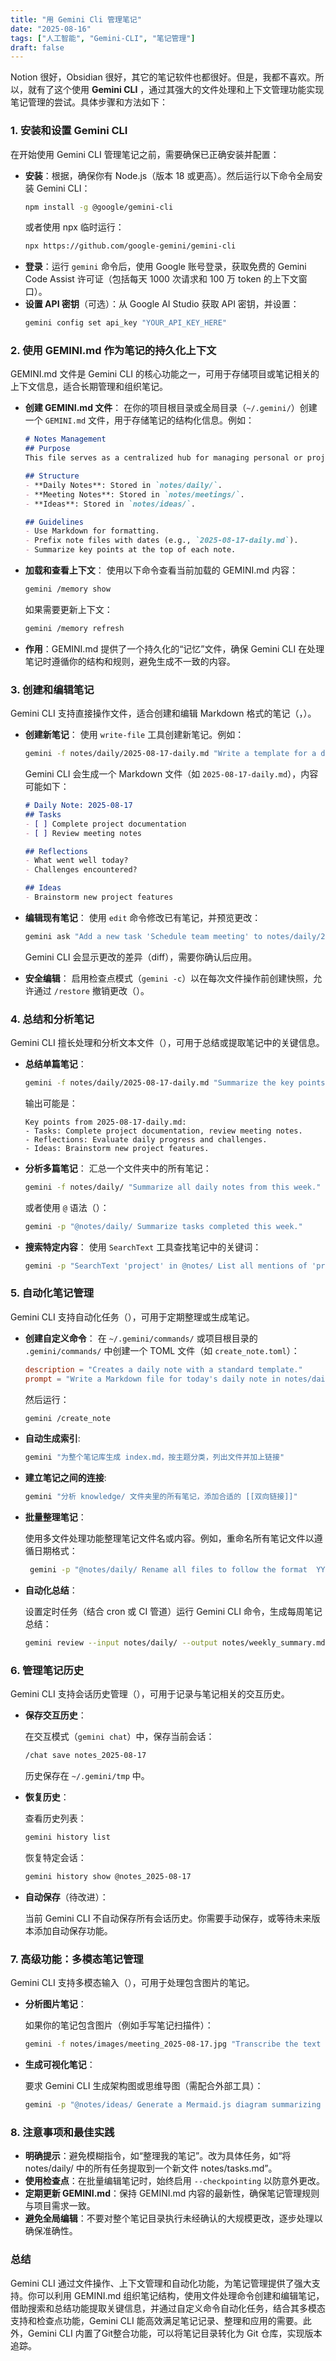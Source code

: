 ```yaml
---
title: "用 Gemini Cli 管理笔记"
date: "2025-08-16"
tags: ["人工智能", "Gemini-CLI", "笔记管理"]
draft: false
---
```


Notion 很好，Obsidian 很好，其它的笔记软件也都很好。但是，我都不喜欢。所以，就有了这个使用 **Gemini CLI** ，通过其强大的文件处理和上下文管理功能实现笔记管理的尝试。具体步骤和方法如下：

### 1. **安装和设置 Gemini CLI**

在开始使用 Gemini CLI 管理笔记之前，需要确保已正确安装并配置：
- **安装**：根据，确保你有 Node.js（版本 18 或更高）。然后运行以下命令全局安装 Gemini CLI：[](https://proflead.dev/posts/gemini-cli-tutorial/)
  ```bash
  npm install -g @google/gemini-cli
  ```
  或者使用 npx 临时运行：
  ```bash
  npx https://github.com/google-gemini/gemini-cli
  ```
- **登录**：运行 `gemini` 命令后，使用 Google 账号登录，获取免费的 Gemini Code Assist 许可证（包括每天 1000 次请求和 100 万 token 的上下文窗口）。
- **设置 API 密钥**（可选）：从 Google AI Studio 获取 API 密钥，并设置：
  ```bash
  gemini config set api_key "YOUR_API_KEY_HERE"
  ```

### 2. **使用 GEMINI.md 作为笔记的持久化上下文**

GEMINI.md 文件是 Gemini CLI 的核心功能之一，可用于存储项目或笔记相关的上下文信息，适合长期管理和组织笔记。[](https://softwareplanetgroup.co.uk/best-practices-for-using-gemini-cli/)[](https://danicat.dev/posts/20250715-gemini-cli-system-prompt/)

- **创建 GEMINI.md 文件**：
  在你的项目根目录或全局目录（`~/.gemini/`）创建一个 `GEMINI.md` 文件，用于存储笔记的结构化信息。例如：
  ```markdown
  # Notes Management
  ## Purpose
  This file serves as a centralized hub for managing personal or project-related notes.

  ## Structure
  - **Daily Notes**: Stored in `notes/daily/`.
  - **Meeting Notes**: Stored in `notes/meetings/`.
  - **Ideas**: Stored in `notes/ideas/`.

  ## Guidelines
  - Use Markdown for formatting.
  - Prefix note files with dates (e.g., `2025-08-17-daily.md`).
  - Summarize key points at the top of each note.
  ```

- **加载和查看上下文**：
  使用以下命令查看当前加载的 GEMINI.md 内容：
  ```bash
  gemini /memory show
  ```
  如果需要更新上下文：
  ```bash
  gemini /memory refresh
  ```

- **作用**：GEMINI.md 提供了一个持久化的“记忆”文件，确保 Gemini CLI 在处理笔记时遵循你的结构和规则，避免生成不一致的内容。

### 3. **创建和编辑笔记**

Gemini CLI 支持直接操作文件，适合创建和编辑 Markdown 格式的笔记（，）。[](https://www.hackingnote.com/en/cheatsheets/gemini/)[](https://proflead.dev/posts/gemini-cli-tutorial/)

- **创建新笔记**：
  使用 `write-file` 工具创建新笔记。例如：
  ```bash
  gemini -f notes/daily/2025-08-17-daily.md "Write a template for a daily note with sections for Tasks, Reflections, and Ideas."
  ```
  Gemini CLI 会生成一个 Markdown 文件（如 `2025-08-17-daily.md`），内容可能如下：
  ```markdown
  # Daily Note: 2025-08-17
  ## Tasks
  - [ ] Complete project documentation
  - [ ] Review meeting notes

  ## Reflections
  - What went well today?
  - Challenges encountered?

  ## Ideas
  - Brainstorm new project features
  ```

- **编辑现有笔记**：
  使用 `edit` 命令修改已有笔记，并预览更改：
  ```bash
  gemini ask "Add a new task 'Schedule team meeting' to notes/daily/2025-08-17-daily.md"
  ```
  Gemini CLI 会显示更改的差异（diff），需要你确认后应用。

- **安全编辑**：
  启用检查点模式（`gemini -c`）以在每次文件操作前创建快照，允许通过 `/restore` 撤销更改（）。[](https://www.geeky-gadgets.com/gemini-cli-pro-tips-and-tricks/)

### 4. **总结和分析笔记**
Gemini CLI 擅长处理和分析文本文件（），可用于总结或提取笔记中的关键信息。[](https://www.hackingnote.com/en/cheatsheets/gemini/)

- **总结单篇笔记**：
  ```bash
  gemini -f notes/daily/2025-08-17-daily.md "Summarize the key points of this note."
  ```
  输出可能是：
  ```
  Key points from 2025-08-17-daily.md:
  - Tasks: Complete project documentation, review meeting notes.
  - Reflections: Evaluate daily progress and challenges.
  - Ideas: Brainstorm new project features.
  ```

- **分析多篇笔记**：
  汇总一个文件夹中的所有笔记：
  ```bash
  gemini -f notes/daily/ "Summarize all daily notes from this week."
  ```
  或者使用 `@` 语法（）：[](https://gist.github.com/alkimiadev/1a6401a29a7844f6b64fccd826d9bd7a)
  ```bash
  gemini -p "@notes/daily/ Summarize tasks completed this week."
  ```

- **搜索特定内容**：
  使用 `SearchText` 工具查找笔记中的关键词：
  ```bash
  gemini -p "SearchText 'project' in @notes/ List all mentions of 'project' with file paths."
  ```

### 5. **自动化笔记管理**
Gemini CLI 支持自动化任务（），可用于定期整理或生成笔记。[](https://www.geeky-gadgets.com/gemini-cli-pro-tips-and-tricks/)

- **创建自定义命令**：
  在 `~/.gemini/commands/` 或项目根目录的 `.gemini/commands/` 中创建一个 TOML 文件（如 `create_note.toml`）：
  ```toml
  description = "Creates a daily note with a standard template."
  prompt = "Write a Markdown file for today's daily note in notes/daily/ with sections for Tasks, Reflections, and Ideas."
  ```
  然后运行：
  ```bash
  gemini /create_note
  ```

- **自动生成索引**:
  ```bash
  gemini "为整个笔记库生成 index.md，按主题分类，列出文件并加上链接"
   ```

- **建立笔记之间的连接**:
  ```bash
  gemini "分析 knowledge/ 文件夹里的所有笔记，添加合适的 [[双向链接]]"
  ```
- **批量整理笔记**：
  
  使用多文件处理功能整理笔记文件名或内容。例如，重命名所有笔记文件以遵循日期格式：
   ```bash
    gemini -p "@notes/daily/ Rename all files to follow the format  YYYY-MM-DD-daily.md."
   ```

- **自动化总结**：
  
  设置定时任务（结合 cron 或 CI 管道）运行 Gemini CLI 命令，生成每周笔记总结：
  ```bash
  gemini review --input notes/daily/ --output notes/weekly_summary.md "Summarize all tasks and ideas from this week's daily notes."
  ```

### 6. **管理笔记历史**
Gemini CLI 支持会话历史管理（），可用于记录与笔记相关的交互历史。[](https://github.com/google-gemini/gemini-cli/issues/3882)

- **保存交互历史**：
  
  在交互模式（`gemini chat`）中，保存当前会话：
  ```bash
  /chat save notes_2025-08-17
  ```
  历史保存在 `~/.gemini/tmp` 中。

- **恢复历史**：
  
  查看历史列表：
  ```bash
  gemini history list
  ```
  恢复特定会话：
  ```bash
  gemini history show @notes_2025-08-17
  ```

- **自动保存**（待改进）：
  
  当前 Gemini CLI 不自动保存所有会话历史。你需要手动保存，或等待未来版本添加自动保存功能。[](https://github.com/google-gemini/gemini-cli/issues/3882)

### 7. **高级功能：多模态笔记管理**
Gemini CLI 支持多模态输入（），可用于处理包含图片的笔记。[](https://www.geeky-gadgets.com/gemini-cli-pro-tips-and-tricks/)

- **分析图片笔记**：
  
  如果你的笔记包含图片（例如手写笔记扫描件）：
  ```bash
  gemini -f notes/images/meeting_2025-08-17.jpg "Transcribe the text in this image and summarize the key points."
  ```

- **生成可视化笔记**：
  
  要求 Gemini CLI 生成架构图或思维导图（需配合外部工具）：
  ```bash
  gemini -p "@notes/ideas/ Generate a Mermaid.js diagram summarizing the relationships between ideas."
  ```

### 8. **注意事项和最佳实践**
- **明确提示**：避免模糊指令，如“整理我的笔记”。改为具体任务，如“将 notes/daily/ 中的所有任务提取到一个新文件 notes/tasks.md”。[](https://softwareplanetgroup.co.uk/best-practices-for-using-gemini-cli/)
- **使用检查点**：在批量编辑笔记时，始终启用 `--checkpointing` 以防意外更改。[](https://www.geeky-gadgets.com/gemini-cli-pro-tips-and-tricks/)
- **定期更新 GEMINI.md**：保持 GEMINI.md 内容的最新性，确保笔记管理规则与项目需求一致。[](https://softwareplanetgroup.co.uk/best-practices-for-using-gemini-cli/)
- **避免全局编辑**：不要对整个笔记目录执行未经确认的大规模更改，逐步处理以确保准确性。[](https://softwareplanetgroup.co.uk/best-practices-for-using-gemini-cli/)

### 总结
Gemini CLI 通过文件操作、上下文管理和自动化功能，为笔记管理提供了强大支持。你可以利用 GEMINI.md 组织笔记结构，使用文件处理命令创建和编辑笔记，借助搜索和总结功能提取关键信息，并通过自定义命令自动化任务，结合其多模态支持和检查点功能，Gemini CLI 能高效满足笔记记录、整理和应用的需要。此外，Gemini CLI 内置了Git整合功能，可以将笔记目录转化为 Git 仓库，实现版本追踪。
